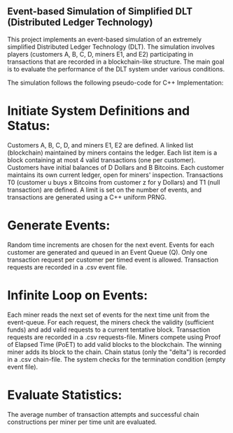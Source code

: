 ## Event-based Simulation of Simplified DLT (Distributed Ledger Technology)
This project implements an event-based simulation of an extremely simplified Distributed Ledger Technology (DLT). The simulation involves players (customers A, B, C, D, miners E1, and E2) participating in transactions that are recorded in a blockchain-like structure. The main goal is to evaluate the performance of the DLT system under various conditions.

The simulation follows the following pseudo-code for C++ Implementation:

# Initiate System Definitions and Status:

Customers A, B, C, D, and miners E1, E2 are defined.
A linked list (blockchain) maintained by miners contains the ledger.
Each list item is a block containing at most 4 valid transactions (one per customer).
Customers have initial balances of D Dollars and B Bitcoins.
Each customer maintains its own current ledger, open for miners' inspection.
Transactions T0 (customer u buys x Bitcoins from customer z for y Dollars) and T1 (null transaction) are defined.
A limit is set on the number of events, and transactions are generated using a C++ uniform PRNG.

# Generate Events:
Random time increments are chosen for the next event.
Events for each customer are generated and queued in an Event Queue (Q).
Only one transaction request per customer per timed event is allowed.
Transaction requests are recorded in a .csv event file.

# Infinite Loop on Events:
Each miner reads the next set of events for the next time unit from the event-queue.
For each request, the miners check the validity (sufficient funds) and add valid requests to a current tentative block.
Transaction requests are recorded in a .csv requests-file.
Miners compete using Proof of Elapsed Time (PoET) to add valid blocks to the blockchain.
The winning miner adds its block to the chain.
Chain status (only the "delta") is recorded in a .csv chain-file.
The system checks for the termination condition (empty event file).

# Evaluate Statistics:
The average number of transaction attempts and successful chain constructions per miner per time unit are evaluated.

